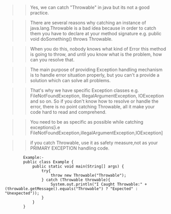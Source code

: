 
>>Yes, we can catch "Throwable" in java but its not a good practice.

>>There are several reasons why catching an instance of java.lang.Throwable is a bad idea because
  in order to catch them you have to declare at your method signature
  e.g.
  public void doSomething() throws Throwable.

>>When you do this, nobody knows what kind of Error this method is going to throw, and until you
  know what is the problem, how can you resolve that.

>>The main purpose of providing Exception handling mechanism is to handle error situation properly,
   but you can't a provide a solution which can solve all problems.

>>That's why we have specific Exception classes e.g. FileNotFoundException, IllegalArgumentException,
  IOException and so on. So if you don't know how to resolve or handle the error, there is no point
   catching Throwable, all it make your code hard to read and comprehend.

>>You need to be as specific as possible while catching exceptions[i.e FileNotFoundException,illegalArgumentException,IOException]

>>if you catch Throwable, use it as safety measure,not as your PRIMARY EXCEPTION handling code.
            
            Example:-
            public class Example {
                public static void main(String[] args) {
                    try{
                        throw new Throwable("Throwable");
                    } catch (Throwable throwable){
                        System.out.println("I Caught Throwable:" + (throwable.getMessage().equals("Throwable") ? "Expected" : "Unexpected"));
                    }
                }
            }

